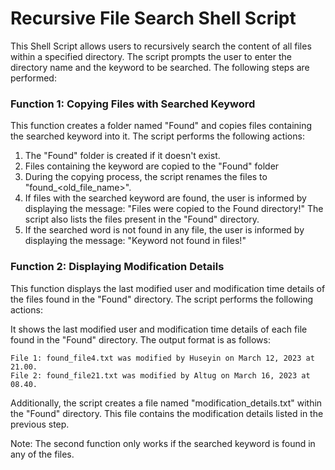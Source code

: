 # Recursive File Search Shell Script

This Shell Script allows users to recursively search the content of all files within a specified directory. The script prompts the user to enter the directory name and the keyword to be searched. The following steps are performed:

### Function 1: Copying Files with Searched Keyword
This function creates a folder named "Found" and copies files containing the searched keyword into it. The script performs the following actions:

1. The "Found" folder is created if it doesn't exist.
2. Files containing the keyword are copied to the "Found" folder
3. During the copying process, the script renames the files to "found_<old_file_name>".
4. If files with the searched keyword are found, the user is informed by displaying the message: "Files were copied to the Found directory!" The script also lists the files present in the "Found" directory.
5. If the searched word is not found in any file, the user is informed by displaying the message: "Keyword not found in files!"


### Function 2: Displaying Modification Details
This function displays the last modified user and modification time details of the files found in the "Found" directory. The script performs the following actions:

It shows the last modified user and modification time details of each file found in the "Found" directory.
The output format is as follows:
```
File 1: found_file4.txt was modified by Huseyin on March 12, 2023 at 21.00.
File 2: found_file21.txt was modified by Altug on March 16, 2023 at 08.40.
```
Additionally, the script creates a file named "modification_details.txt" within the "Found" directory. This file contains the modification details listed in the previous step.

Note: The second function only works if the searched keyword is found in any of the files.

